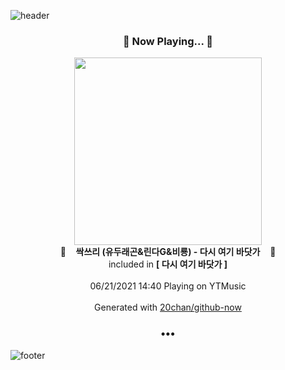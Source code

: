 ![header](https://capsule-render.vercel.app/api?type=wave&height=170&section=header&text=Hi.%20I'm%20SHIFT&fontColor=090707&fontAlignX=45&fontAlignY=65&fontSize=100)

<h3 align="center">🎵 Now Playing... 🎵</h3>
<p align="center">
  <a href="https://music.youtube.com/watch?v=vIfIzA9xHxI">
    <img width="300" src="https://lh3.googleusercontent.com/bu2CIMT8-1UlYXcd3pILzuvlzUapPhyfeo7ttHIg37cWvpV9eOfJAm-vzEfBwRA59-XyCEB3rnZNGUOz">
  </a>
  <br>
  🎵&nbsp&nbsp&nbsp <b>싹쓰리 (유두래곤&린다G&비룡) - 다시 여기 바닷가</b> &nbsp&nbsp&nbsp🎵
  <br>
  included in <b>[ 다시 여기 바닷가 ]</b>
  
  <br />
  <br />
  06/21/2021 14:40 Playing on YTMusic
  <br />
  <br />
  Generated with <a href="https://github.com/20chan/github-now">20chan/github-now</a>
</p>

<h3 align="center">•••</h3>

![footer](https://capsule-render.vercel.app/api?type=wave&height=150&section=footer)
